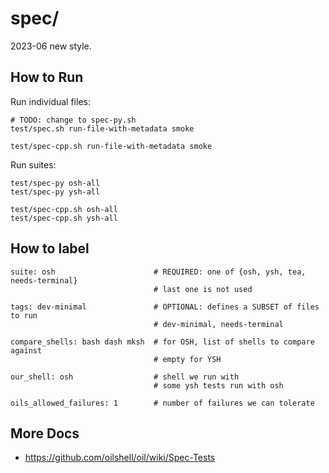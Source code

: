 spec/
====

2023-06 new style.

## How to Run

Run individual files:

    # TODO: change to spec-py.sh
    test/spec.sh run-file-with-metadata smoke

    test/spec-cpp.sh run-file-with-metadata smoke

Run suites:

    test/spec-py osh-all
    test/spec-py ysh-all

    test/spec-cpp.sh osh-all
    test/spec-cpp.sh ysh-all

## How to label


    suite: osh                      # REQUIRED: one of {osh, ysh, tea, needs-terminal}
                                    # last one is not used

    tags: dev-minimal               # OPTIONAL: defines a SUBSET of files to run
                                    # dev-minimal, needs-terminal

    compare_shells: bash dash mksh  # for OSH, list of shells to compare against
                                    # empty for YSH

    our_shell: osh                  # shell we run with
                                    # some ysh tests run with osh

    oils_allowed_failures: 1        # number of failures we can tolerate


## More Docs

- <https://github.com/oilshell/oil/wiki/Spec-Tests>

